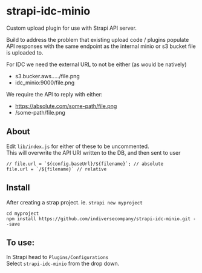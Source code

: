 #  strapi-idc-minio 

Custom upload plugin for use with Strapi API server. 

Build to address the problem that existing upload code / plugins 
populate API responses with the same endpoint as the internal minio or s3 bucket file is 
uploaded to. 

For IDC we need the external URL to not be either (as would be natively)
 - s3.bucker.aws...../file.png
 - idc_minio:9000/file.png  
 
 We require the API to reply with either:
 - https://absolute.com/some-path/file.png
 - /some-path/file.png 
 
 ##  About
 Edit `lib/index.js` for either of these to be uncommented.   
 This will overwrite the API URI written to the DB, and then sent to user
 
 ```
// file.url = `${config.baseUrl}/${filename}`; // absolute
file.url = `/${filename}` // relative
```

## Install 

After creating a strap project. ie. `strapi new myproject`

```
cd myproject
npm install https://github.com/indiversecompany/strapi-idc-minio.git --save
```

## To use:
In Strapi head to `Plugins/Configurations`  
Select `strapi-idc-minio` from the drop down. 
